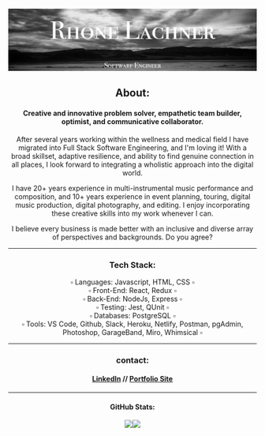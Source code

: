 <img src="header-image.png"></img>

<div align="center">
 
<h2> About: </h2>

   <h4> Creative and innovative problem solver, empathetic team builder, optimist, and communicative collaborator. </h4>

   After several years working within the wellness and medical field I have migrated into Full Stack Software Engineering, and I'm loving it! With a broad skillset, adaptive resilience, and ability to find genuine connection in all places, I look forward to integrating a wholistic approach into the digital world.

   I have 20+ years experience in multi-instrumental music performance and composition, and 10+ years experience in event planning, touring, digital music production, digital photography, and editing. I enjoy incorporating these creative skills into my work whenever I can.

   I believe every business is made better with an inclusive and diverse array of perspectives and backgrounds. Do you agree?
</div>

---

<div align="center">

<h3> Tech Stack: </h3>
  ▫️ Languages: Javascript, HTML, CSS ▫️ </br>
  ▫️ Front-End: React, Redux ▫️ </br>
  ▫️ Back-End: NodeJs, Express ▫️ </br>
  ▫️ Testing: Jest, QUnit ▫️ </br>
  ▫️ Databases: PostgreSQL ▫️ </br>
  ▫️ Tools: VS Code, Github, Slack, Heroku, Netlify, Postman, pgAdmin, Photoshop, GarageBand, Miro, Whimsical ▫️ </br>
</div>

---

<div align="center">
 
 <h3> contact: </h3>
 
   <h4>
     <a href="https://www.linkedin.com/in/rhonelachner/">LinkedIn</a> // 
     <a href="https://www.rhonelachner.com">Portfolio Site</a> </br>
   </h4>
</div>

---

<div align="center">
 <h4>
   GitHub Stats:
 </h4>
</div>  
 
<div align="center">
  <img align="" height="130px" src="https://github-readme-stats.vercel.app/api?username=rhonelachner&show_icons=true&hide_title=true&hide_border=true&theme=dark" /><img align="" height="130px" src="https://github-readme-stats.vercel.app/api/top-langs/?username=rhonelachner&show_icons=true&hide_border=true&hide_title=true&layout=compact&theme=dark" />
</div>
